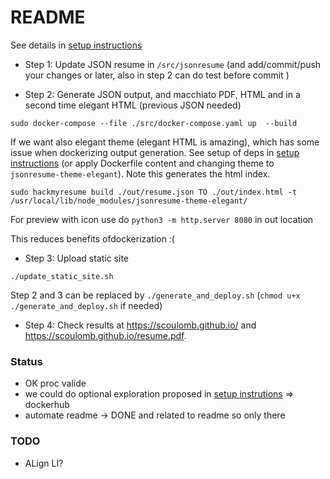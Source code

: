 # README

See details in [setup instructions](setup_instructions.md)

- Step 1: Update JSON resume in `/src/jsonresume` (and add/commit/push your changes or later, also in step 2 can do test before commit )

- Step 2: Generate JSON output, and macchiato PDF, HTML and in a second time elegant HTML (previous JSON needed)

```
sudo docker-compose --file ./src/docker-compose.yaml up  --build
```
If we want also elegant theme (elegant HTML is amazing), which has some issue when dockerizing output generation. See setup of deps in [setup instructions](setup_instructions.md) (or apply Dockerfile content and changing theme to `jsonresume-theme-elegant`). Note this generates the html index. 

```
sudo hackmyresume build ./out/resume.json TO ./out/index.html -t /usr/local/lib/node_modules/jsonresume-theme-elegant/
```

For preview with icon use do `python3 -m http.server 8080` in out location

This reduces benefits ofdockerization :(

- Step 3: Upload static site

```
./update_static_site.sh 
```

Step 2 and 3 can be replaced by `./generate_and_deploy.sh` (`chmod u+x ./generate_and_deploy.sh` if needed)

- Step 4: Check results at  https://scoulomb.github.io/ and https://scoulomb.github.io/resume.pdf.


### Status

- OK proc valide 
- we could do optional exploration proposed in [setup instrutions](setup_instructions.md#EXPLO_TAG) => dockerhub
- automate readme -> DONE and related to readme so only there

### TODO

- ALign LI?
